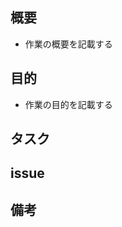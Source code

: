 ## 概要
- 作業の概要を記載する

## 目的
- 作業の目的を記載する

## タスク
<!--
  - 細かいタスクに分解できているなら書き出す
-->

## issue
<!--
  - 関連するissueがある場合は下記のように記載する
    - related #8
-->

## 備考
<!--
  - 注意点や参考になるサイトなどがあれば記載する
-->
